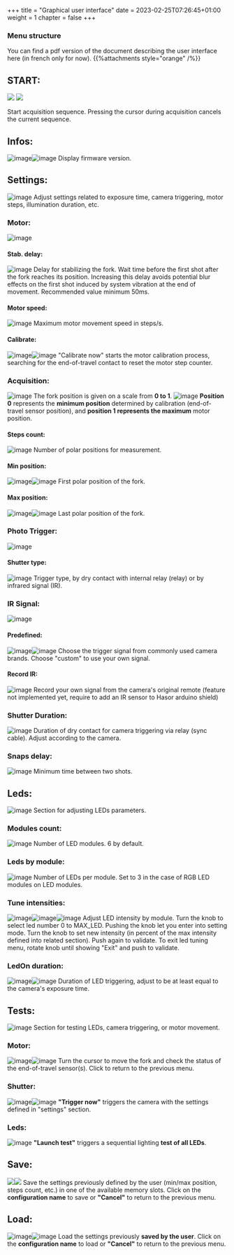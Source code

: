 +++
title = "Graphical user interface"
date = 2023-02-25T07:26:45+01:00
weight = 1
chapter = false
+++

### Menu structure


You can find a pdf version of the document describing the user interface here (in french only for now).
{{%attachments style="orange" /%}}



## START:
![](start.JPG) ![](acquisition_in_progress.JPG)

Start acquisition sequence. Pressing the cursor during acquisition cancels the current sequence.
## Infos:
![image](infos.JPG)![image](firmware.JPG)
Display firmware version.
## Settings:
![image](settings.JPG)
Adjust settings related to exposure time, camera triggering, motor steps, illumination duration, etc.
### Motor:
![image](motor.JPG)
#### Stab. delay:
![image](stabilisation_delay.JPG)
Delay for stabilizing the fork. Wait time before the first shot after the fork reaches its position. Increasing this delay avoids potential blur effects on the first shot induced by system vibration at the end of movement. Recommended value minimum 50ms.
#### Motor speed:
![image](motor_speed.JPG)
Maximum motor movement speed in steps/s.
#### Calibrate:
![image](calibrate.JPG)![image](calibrate_now.JPG)
"Calibrate now" starts the motor calibration process, searching for the end-of-travel contact to reset the motor step counter.
### Acquisition:
![image](acquisition.JPG)
The fork position is given on a scale from **0 to 1**.
![image](02_27_23_09_12_16-r2.jpg)
**Position 0** represents the **minimum position** determined by calibration (end-of-travel sensor position), and **position 1 represents the maximum** motor position.
#### Steps count:
![image](steps_count.JPG)
Number of polar positions for measurement.
#### Min position:
![image](min_position.JPG)![image](min_polar_position.JPG)
First polar position of the fork.
#### Max position:
![image](max_position.JPG)![image](max_polar_position.JPG)
Last polar position of the fork.
### Photo Trigger:
![image](photo_trigger.JPG)
#### Shutter type:
![image](shutter_type.JPG)
Trigger type, by dry contact with internal relay (relay) or by infrared signal (IR).
### IR Signal:
![image](ir_signal.JPG)
#### Predefined:
![image](ir_predefined.JPG)![image](ir_mode_nikon.JPG)
Choose the trigger signal from commonly used camera brands. Choose "custom" to use your own signal.
#### Record IR:
![image](record_ir.JPG)
Record your own signal from the camera's original remote (feature not implemented yet, require to add an IR sensor to Hasor arduino shield)
### Shutter Duration:
![image](shutter_duration.JPG)
Duration of dry contact for camera triggering via relay (sync cable). Adjust according to the camera.
### Snaps delay:
![image](snaps_delay.JPG)
Minimum time between two shots.
## Leds:
![image](leds.JPG)
Section for adjusting LEDs parameters.
### Modules count:
![image](module_count_setting.JPG)
Number of LED modules. 6 by default.
### Leds by module:
![image](leds_by_module.JPG)
Number of LEDs per module. Set to 3 in the case of RGB LED modules on LED modules.
### Tune intensities:
![image](led_tuning_led_id.JPG)![image](led_tuning_setting.JPG)![image](led_tuning_exit.JPG)
Adjust LED intensity by module. Turn the knob to select led number 0 to MAX_LED. Pushing the knob let you enter into setting mode. Turn the knob to set new intensity (in percent of the max intensity defined into related section). Push again to validate. To exit led tuning menu, rotate knob until showing "Exit" and push to validate. 
### LedOn duration:
![image](ledon_duration.JPG)![image](led_on_delay.JPG)
Duration of LED triggering, adjust to be at least equal to the camera's exposure time.
## Tests:
![image](tests.JPG)
Section for testing LEDs, camera triggering, or motor movement.
### Motor:
![image](motor.JPG)![image](motor_test.JPG)
Turn the cursor to move the fork and check the status of the end-of-travel sensor(s). Click to return to the previous menu.
### Shutter:
![image](shutter.JPG)![image](trigger_now.JPG)
**"Trigger now"** triggers the camera with the settings defined in "settings" section.
### Leds:
![image](launch_test.JPG)
**"Launch test"** triggers a sequential lighting **test of all LEDs**.
## Save:
![](save_parameters.JPG)![](parameters_saved.JPG)
Save the settings previously defined by the user (min/max position, steps count, etc.) in one of the available memory slots. Click on the **configuration name** to save or **"Cancel"** to return to the previous menu.
## Load:
![image](load_parameters.JPG)![image](parameters_loaded.JPG)
Load the settings previously **saved by the user**. Click on the **configuration name** to load or **"Cancel"** to return to the previous menu.